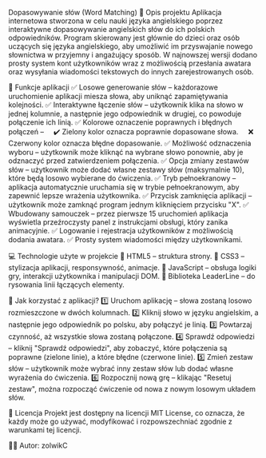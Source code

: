 Dopasowywanie słów (Word Matching)
📌 Opis projektu
Aplikacja internetowa stworzona w celu nauki języka angielskiego poprzez interaktywne dopasowywanie angielskich słów do ich polskich odpowiedników. Program skierowany jest głównie do dzieci oraz osób uczących się języka angielskiego, aby umożliwić im przyswajanie nowego słownictwa w przyjemny i angażujący sposób.
W najnowszej wersji dodano prosty system kont użytkowników wraz z możliwością przesłania awatara oraz wysyłania wiadomości tekstowych do innych zarejestrowanych osób.

🎯 Funkcje aplikacji
✅ Losowe generowanie słów – każdorazowe uruchomienie aplikacji miesza słowa, aby uniknąć zapamiętywania kolejności.
✅ Interaktywne łączenie słów – użytkownik klika na słowo w jednej kolumnie, a następnie jego odpowiednik w drugiej, co powoduje połączenie ich linią.
✅ Kolorowe oznaczenie poprawnych i błędnych połączeń –
    ✔️ Zielony kolor oznacza poprawnie dopasowane słowa.
    ❌ Czerwony kolor oznacza błędne dopasowanie.
✅ Możliwość odznaczenia wyboru – użytkownik może kliknąć na wybrane słowo ponownie, aby je odznaczyć przed zatwierdzeniem połączenia.
✅ Opcja zmiany zestawów słów – użytkownik może dodać własne zestawy słów (maksymalnie 10), które będą losowo wybierane do ćwiczenia.
✅ Tryb pełnoekranowy – aplikacja automatycznie uruchamia się w trybie pełnoekranowym, aby zapewnić lepsze wrażenia użytkownika.
✅ Przycisk zamknięcia aplikacji – użytkownik może zamknąć program jednym kliknięciem przycisku "X".
✅ Wbudowany samouczek – przez pierwsze 15 uruchomień aplikacja wyświetla przeźroczysty panel z instrukcjami obsługi, który zanika animacyjnie.
✅ Logowanie i rejestracja użytkowników z możliwością dodania awatara.
✅ Prosty system wiadomości między użytkownikami.

💻 Technologie użyte w projekcie
🔹 HTML5 – struktura strony.
🔹 CSS3 – stylizacja aplikacji, responsywność, animacje.
🔹 JavaScript – obsługa logiki gry, interakcji użytkownika i manipulacji DOM.
🔹 Biblioteka LeaderLine – do rysowania linii łączących elementy.

📖 Jak korzystać z aplikacji?
1️⃣ Uruchom aplikację – słowa zostaną losowo rozmieszczone w dwóch kolumnach.
2️⃣ Kliknij słowo w języku angielskim, a następnie jego odpowiednik po polsku, aby połączyć je linią.
3️⃣ Powtarzaj czynność, aż wszystkie słowa zostaną połączone.
4️⃣ Sprawdź odpowiedzi – kliknij "Sprawdź odpowiedzi", aby zobaczyć, które połączenia są poprawne (zielone linie), a które błędne (czerwone linie).
5️⃣ Zmień zestaw słów – użytkownik może wybrać inny zestaw słów lub dodać własne wyrażenia do ćwiczenia.
6️⃣ Rozpocznij nową grę – klikając "Resetuj zestaw", można rozpocząć ćwiczenie od nowa z nowym losowym układem słów.

📜 Licencja
Projekt jest dostępny na licencji MIT License, co oznacza, że każdy może go używać, modyfikować i rozpowszechniać zgodnie z warunkami tej licencji.

👨‍💻 Autor: zolwikC
